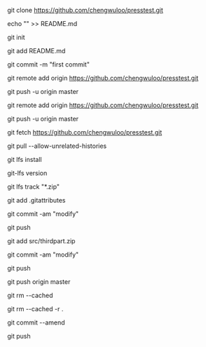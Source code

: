  git clone https://github.com/chengwuloo/presstest.git

  echo "" >> README.md
  
  git init
  
  git add README.md
  
  git commit -m "first commit"
  
  git remote add origin https://github.com/chengwuloo/presstest.git
  
  git push -u origin master

  git remote add origin https://github.com/chengwuloo/presstest.git
  
  git push -u origin master

  git fetch https://github.com/chengwuloo/presstest.git
  
  git pull --allow-unrelated-histories

  git lfs install
  
  git-lfs version
  
  git lfs track "*.zip"
  
  git add .gitattributes
  
  git commit -am "modify"
  
  git push
  
  git add src/thirdpart.zip
  
  git commit -am "modify"
  
  git push
  
  git push origin master
  
  git rm --cached 
  
  git rm --cached -r .
  
  git commit --amend
  
  git push

